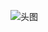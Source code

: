 
<!-- 
## 嗨，你好！欢迎访问我的 Github
-->

![头图](https://user-images.githubusercontent.com/39512422/192101794-fcfcd30a-b6af-42b4-999b-4f8861549abc.png)

<!-- 

---

> 基本信息

🎩	工作 | 前端开发

🏡	现居 | 北京

🏖️  社交 | [Github](https://github.com/xiechen1201) | [Blog](https://xiechen1201.github.io/vitepress-blog/) | [语雀](https://www.yuque.com/xiechen) | [掘金](https://juejin.cn/user/1451011079416919/posts)

![My Skills](https://skillicons.dev/icons?i=github,js,html,css,vue,react,nodejs,npm)

-->
